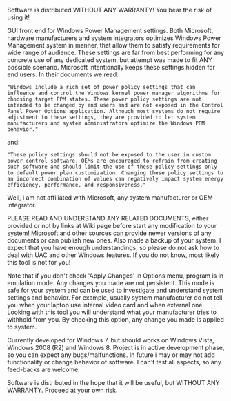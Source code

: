 Software is distributed WITHOUT ANY WARRANTY! You bear the risk of using it!

GUI front end for Windows Power Management settings.
Both Microsoft, hardware manufacturers and system integrators optimizes Windows Power Management system in manner, that allow them to satisfy requirements for wide range of audience. These settings are far from best performing for any concrete use of any dedicated system, but attempt was made to fit ANY possible scenario. Microsoft intentionally keeps these settings hidden for end users. In their documents we read:

`"Windows include a rich set of power policy settings that can influence and control the Windows kernel power manager algorithms for choosing target PPM states. These power policy settings are not intended to be changed by end users and are not exposed in the Control Panel Power Options application. Although most systems do not require adjustment to these settings, they are provided to let system manufacturers and system administrators optimize the Windows PPM behavior."`

and:

`"These policy settings should not be exposed to the user in custom power control software. OEMs are encouraged to refrain from creating such software and should limit the use of these policy settings only to default power plan customization. Changing these policy settings to an incorrect combination of values can negatively impact system energy efficiency, performance, and responsiveness."`

Well, i am not affiliated with Microsoft, any system manufacturer or OEM integrator.

PLEASE READ AND UNDERSTAND ANY RELATED DOCUMENTS, either provided or not by links at Wiki page before start any modification to your system! Microsoft and other sources can provide newer versions of any documents or can publish new ones. Also made a backup of your system. I expect that you have enough understandings, so please do not ask how to deal with UAC and other Windows features. If you do not know, most likely this tool is not for you!

Note that if you don't check 'Apply Changes' in Options menu, program is in emulation mode. Any changes you made are not persistent. This mode is safe for your system and can be used to investigate and understand system settings and behavior. For example, usually system manufacturer do not tell you when your laptop use internal video card and when external one. Looking with this tool you will understand what your manufacturer tries to withhold from you.
By checking this option, any change you made is applied to system.

Currently developed for Windows 7, but should works on Windows Vista, Windows 2008 (R2) and Windows 8. Project is in active development phase, so you can expect any bugs/malfunctions. In future i may or may not add functionality or change behavior of  software. I can't test all aspects, so any feed-backs are welcome.

Software is distributed in the hope that it will be useful, but WITHOUT ANY WARRANTY. Proceed at your own risk.
